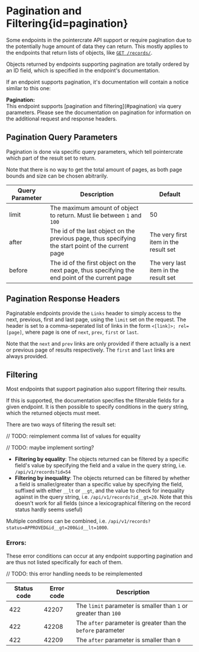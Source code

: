 <div class='panel fade js-scroll-anim' data-anim='fade'>

# Pagination and Filtering{id=pagination}

Some endpoints in the pointercrate API support or require pagination due to the potentially huge amount of data they can return.
This mostly applies to the endpoints that return lists of objects, like [`GET /records/`](/documentation/records/#get-records).

Objects returned by endpoints supporting pagination are totally ordered by an ID field, which is specified in the endpoint's documentation.

If an endpoint supports pagination, it's documentation will contain a notice similar to this one:

<div class='info-green'>
<b>Pagination:</b><br>
This endpoint supports [pagination and filtering](#pagination) via query parameters. Please see the documentation on pagination for information
on the additional request and response headers.
</div>

## Pagination Query Parameters

Pagination is done via specific query parameters, which tell pointercrate which part of the result set to return.

Note that there is no way to get the total amount of pages, as both page bounds and size can be chosen abitrarily.

| Query Parameter | Description                                                                                         | Default                               |
| --------------- | --------------------------------------------------------------------------------------------------- | ------------------------------------- |
| limit           | The maximum amount of object to return. Must lie between `1` and `100`                              | 50                                    |
| after           | The id of the last object on the previous page, thus specifying the start point of the current page | The very first item in the result set |
| before          | The id of the first object on the next page, thus specifying the end point of the current page      | The very last item in the result set  |

## Pagination Response Headers

Paginatable endpoints provide the `Links` header to simply access to the next, previous, first and last page, using the `limit` set on the request.
The header is set to a comma-seperated
list of links in the form `<[link]>; rel=[page]`, where page is one of `next`, `prev`, `first` or `last`.

Note that the `next` and `prev` links are only provided if there actually is a next or previous page of results respectively. The `first` and `last` links are always provided.

## Filtering

Most endpoints that support pagination also support filtering their results.

If this is supported, the documentation specifies the filterable fields for a given endpoint.
It is then possible to specify conditions in the query string, which the returned objects must meet.

There are two ways of filtering the result set:

// TODO: reimplement comma list of values for equality

// TODO: maybe implement sorting?

- **Filtering by equality**: The objects returned can be filtered by a specific field's value by specifying the field and a value in the query string, i.e. `/api/v1/records?id=54`
- **Filtering by inequality**: The objects returned can be filtered by whether a field is smaller/greater than a specific value by specifying the field,
  suffixed with either `__lt` or `__gt`, and the value to check for inequality against in the query string, i.e. `/api/v1/records?id__gt=20`. Note that this doesn't work for all fields (since a lexicographical filtering on the record status hardly seems useful)

Multiple conditions can be combined, i.e. `/api/v1/records?status=APPROVED&id__gt=200&id__lt=1000`.

### Errors:

These error conditions can occur at any endpoint supporting pagination and are thus not listed specifically for each of them.

// TODO: this error handling needs to be reimplemented

| Status code | Error code | Description                                                     |
| ----------- | ---------- | --------------------------------------------------------------- |
| 422         | 42207      | The `limit` parameter is smaller than `1` or greater than `100` |
| 422         | 42208      | The `after` parameter is greater than the `before` parameter    |
| 422         | 42209      | The `after` parameter is smaller than `0`                       |

</div>
